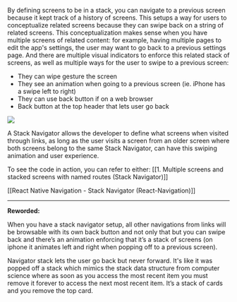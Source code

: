 By defining screens to be in a stack, you can navigate to a previous screen because it kept track of a history of screens. This setups a way for users to conceptualize related screens because they can swipe back on a string of related screens. This conceptualization makes sense when you have multiple screens of related content: for example, having multiple pages to edit the app's settings, the user may want to go back to a previous settings page. And there are multiple visual indicators to enforce this related stack of screens, as well as multiple ways for the user to swipe to a previous screen:

- They can wipe gesture the screen
- They see an animation when going to a previous screen (ie. iPhone has a swipe left to right)
- They can use back button if on a web browser
- Back button at the top header that lets user go back

![](mBTgJsw.png)

A Stack Navigator allows the developer to define what screens when visited through links, as long as the user visits a screen from an older screen where both screens belong to the same Stack Navigator, can have this swiping animation and user experience.

To see the code in action, you can refer to either:
[[1. Multiple screens and stacked screens with named routes (Stack Navigator)]]

[[React Native Navigation - Stack Navigator (React-Navigation)]]


----

**Reworded:**

When you have a stack navigator setup, all other navigations from links will be browsable with its own back button and not only that but you can swipe back and there’s an animation enforcing that it’s a stack of screens (on iphone it animates left and right when popping off to a previous screen). 

Navigator stack lets the user go back but never forward. It's like it was popped off a stack which mimics the stack data structure from computer science where as soon as you access the most recent item you must remove it forever to access the next most recent item. It’s a stack of cards and you remove the top card.